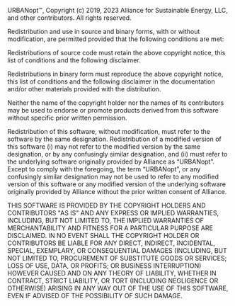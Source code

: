 URBANopt™, Copyright (c) 2019, 2023 Alliance for Sustainable Energy, LLC, and other contributors.
All rights reserved.

Redistribution and use in source and binary forms, with or without modification, are permitted
provided that the following conditions are met:

Redistributions of source code must retain the above copyright notice, this list of conditions
and the following disclaimer.

Redistributions in binary form must reproduce the above copyright notice, this list of conditions
and the following disclaimer in the documentation and/or other materials provided with the
distribution.

Neither the name of the copyright holder nor the names of its contributors may be used to endorse
or promote products derived from this software without specific prior written permission.

Redistribution of this software, without modification, must refer to the software by the same
designation. Redistribution of a modified version of this software (i) may not refer to the
modified version by the same designation, or by any confusingly similar designation, and
(ii) must refer to the underlying software originally provided by Alliance as “URBANopt”. Except
to comply with the foregoing, the term “URBANopt”, or any confusingly similar designation may
not be used to refer to any modified version of this software or any modified version of the
underlying software originally provided by Alliance without the prior written consent of Alliance.

THIS SOFTWARE IS PROVIDED BY THE COPYRIGHT HOLDERS AND CONTRIBUTORS "AS IS" AND ANY EXPRESS OR
IMPLIED WARRANTIES, INCLUDING, BUT NOT LIMITED TO, THE IMPLIED WARRANTIES OF MERCHANTABILITY AND
FITNESS FOR A PARTICULAR PURPOSE ARE DISCLAIMED. IN NO EVENT SHALL THE COPYRIGHT HOLDER OR
CONTRIBUTORS BE LIABLE FOR ANY DIRECT, INDIRECT, INCIDENTAL, SPECIAL, EXEMPLARY, OR CONSEQUENTIAL
DAMAGES (INCLUDING, BUT NOT LIMITED TO, PROCUREMENT OF SUBSTITUTE GOODS OR SERVICES; LOSS OF USE,
DATA, OR PROFITS; OR BUSINESS INTERRUPTION) HOWEVER CAUSED AND ON ANY THEORY OF LIABILITY, WHETHER
IN CONTRACT, STRICT LIABILITY, OR TORT (INCLUDING NEGLIGENCE OR OTHERWISE) ARISING IN ANY WAY OUT
OF THE USE OF THIS SOFTWARE, EVEN IF ADVISED OF THE POSSIBILITY OF SUCH DAMAGE.
